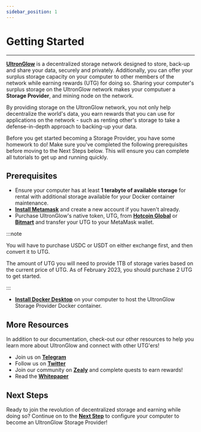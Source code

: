```yaml
---
sidebar_position: 1
---
```

# Getting Started
---

[**UltronGlow**](https://www.ultronglow.io) is a decentralized storage network designed to store,
back-up and share your data, securely and privately.  Additionally, you can offer your surplus
storage capacity on your computer to other members of the network while earning rewards (UTG)
for doing so.  Sharing your computer's surplus storage on the UltronGlow network makes your
computuer a **Storage Provider**, and mining node on the network.

By providing storage on the UltronGlow network, you not only help decentralize the world's data,
you earn rewards that you can use for applications on the network - such as renting other's
storage to take a defense-in-depth approach to backing-up your data.

Before you get started becoming a Storage Provider, you have some homework to do!  Make sure you've
completed the following prerequisites before moving to the Next Steps below.  This will ensure you
can complete all tutorials to get up and running quickly.

## Prerequisites

* Ensure your computer has at least **1 terabyte of available storage** for rental with additional
  storage available for your Docker container maintenance.
* [**Install Metamask**](https://metamask.io/download/) and create a new account if you haven't
  already.
* Purchase UltronGlow's native token, UTG, from
  [**Hotcoin Global**](https://www.hotcoin.com/) or [**Bitmart**](https://www.bitmart.com/) and transfer your UTG
  to your MetaMask wallet.

:::note

You will have to purchase USDC or USDT on either exchange first, and then convert it to UTG.  

The amount of UTG you will need to provide 1TB of storage varies based on the current price of UTG.  As of February 2023,
you should purchase 2 UTG to get started.

:::

* [**Install Docker Desktop**](https://www.docker.com/products/docker-desktop/) on your computer
  to host the UltronGlow Storage Provider Docker container.

## More Resources

In addition to our documentation, check-out our other resources to help you learn more about
UltronGlow and connect with other UTG'ers!

* Join us on [**Telegram**](https://t.me/UltronGlowOfficial)
* Follow us on [**Twitter**](https://twitter.com/ultronglow)
* Join our community on [**Zealy**](https://zealy.io/c/ultronglow/questboard) and complete quests to earn rewards!
* Read the [**Whitepaper**](https://ultronglow.io/wp-content/uploads/2023/03/UltronGlow-Whitepaper-1.5.1-03072023.pdf)

## Next Steps

Ready to join the revolution of decentralized storage and earning while doing so?
Continue on to the [**Next Step**](setting-up-your-device.md) to configure
your computer to become an UltronGlow Storage Provider!